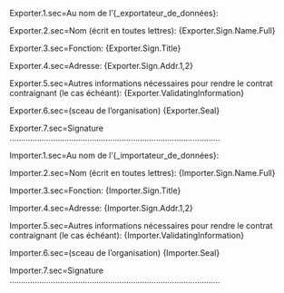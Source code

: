 Exporter.1.sec=Au nom de l’{_exportateur_de_données}:

Exporter.2.sec=Nom (écrit en toutes lettres): {Exporter.Sign.Name.Full}

Exporter.3.sec=Fonction: {Exporter.Sign.Title}

Exporter.4.sec=Adresse: {Exporter.Sign.Addr.1,2}

Exporter.5.sec=Autres informations nécessaires pour rendre le contrat contraignant (le cas échéant): {Exporter.ValidatingInformation}

Exporter.6.sec=(sceau de l’organisation) {Exporter.Seal}

Exporter.7.sec=Signature ............................................................................................


Importer.1.sec=Au nom de l’{_importateur_de_données}:

Importer.2.sec=Nom (écrit en toutes lettres): {Importer.Sign.Name.Full}

Importer.3.sec=Fonction: {Importer.Sign.Title}

Importer.4.sec=Adresse: {Importer.Sign.Addr.1,2}

Importer.5.sec=Autres informations nécessaires pour rendre le contrat contraignant (le cas échéant): {Importer.ValidatingInformation}

Importer.6.sec=(sceau de l’organisation) {Importer.Seal}

Importer.7.sec=Signature ............................................................................................